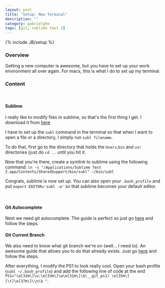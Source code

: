 ```yaml
---
layout: post
title: "Setup: New Terminal"
description: ""
category: gabrielghe
tags: [git, sublime text 2]
---
```

{% include JB/setup %}

<!-- Overview -->
<h3>Overview</h3>

Getting a new computer is awesome, but you have to set up your work environment all over again. For macs, this is what I do to set up my terminal.


<!-- Content -->
<h3>Content</h3>

<br />

<!-- Sublime -->
<h4>Sublime</h4>

I really like to modify files in sublime, so that's the first thing I get. I download it from [here](http://www.sublimetext.com/2)

I have to set up the `subl` command in the terminal so that when I want to open a file or a directory, I simply run `subl filename`. 

To do that, first go to the directory that holds the `Users`,`bin` and `usr` directories (just do `cd ..` until you hit it. 

Now that you're there, create a symlink to sublime using the following command: `ln -s "/Applications/Sublime Text 2.app/Contents/SharedSupport/bin/subl" ~/bin/subl`

Congrats, sublime is now set up. You can also open your `.bash_profile` and put `export EDITOR='subl -w'` so that sublime becomes your default editor.

<br />

<!-- Git Autocomplete -->
<h4>Git Autocomplete</h4>

Next we need git autocomplete. The guide is perfect so just go [here](http://code-worrier.com/blog/autocomplete-git/) and follow the steps.

<!-- Git Current Branch -->
<h4>Git Current Branch</h4>

We also need to know what git branch we're on (well... I need to). An awesome guide that allows you to do that already exists. Just go [here](http://code-worrier.com/blog/git-branch-in-bash-prompt/) and follow the steps.

After everything, I modify the PS1 to look really cool. Open your bash profile (`subl ~/.bash_profile`) and add the following line of code at the end `PS1="\e[32m\]\u:\e[33m\]\w\e[31m\]\$(__git_ps1) \e[35m\][\t]\e[37m\]\\n\$ "`. 

